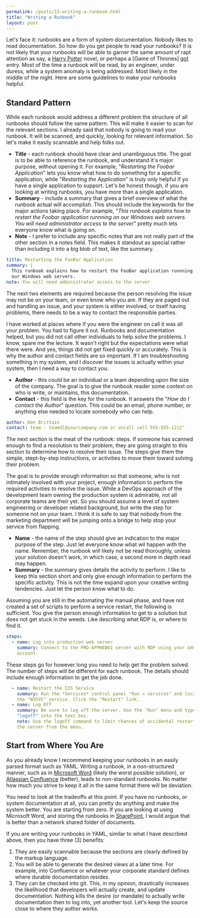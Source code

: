 ```yaml
---
permalink: /posts/13-writing-a-runbook.html
title: "Writing a Runbook"
layout: post
---
```


Let's face it: runbooks are a form of system documentation. Nobody likes to read
documentation. So how do you get people to read your runbooks? It is not likely
that your runbooks will be able to garner the same amount of rapt attention as
say, a [Harry Potter][hp] novel, or perhaps a [Game of Thrones]
[got] entry. Most of the time a runbook will be read, by an engineer, under
duress, while a system anomaly is being addressed. Most likely in the middle of
the night. Here are some guidelines to make your runbooks helpful.

## Standard Pattern

While each runbook would address a different problem the structure of all
runbooks should follow the same pattern. This will make it easier to scan for
the relevant sections. I already said that nobody is going to read your runbook.
It will be scanned, and quickly, looking for relevant information. So let's make
it easily scannable and help folks out.

* **Title** - each runbook should have clear and unambiguous title. The goal is
  to be able to reference the runbook, and understand it's major purpose,
  without opening it. For example, "_Restarting the Foobar Application_" lets
  you know what how to do something for a specific application, while
  "_Restarting the Application_" is truly only helpful if yo have a single
  application to support. Let's be honest though, if you are looking at writing
  runbooks, you have more than a single application.
* **Summary** - include a summary that gives a brief overview of what the
  runbook actual will accomplish. This should include the keywords for the major
  actions taking place. For example, "_This runbook explains how to restart the
  Foobar application runnning on our Windows web servers. You will need
  administrator access to the server_"  pretty much lets everyone know what is
  going on.
* **Note** - I prefer to include any specific notes that are not really part of
  the other section in a notes field. This makes it standout as special rather
  than including it into a big blob of text, like the summary.

```yaml
title: Restarting the FooBar Application
summary: |
  This runbook explains how to restart the FooBar application runnning on 
  our Windows web servers.
note: You will need administrator access to the server
```

The next two elements are required because the person resolving the issue may
not be on your team, or even know who you are. If they are paged out and
handling an issue, and your system is either involved, or itself having
problems, there needs to be a way to contact the responsible parties.

I have worked at places where if you were the engineer on call it was all your
problem. You had to figure it out. Runbooks and documentation helped, but you
did not call other individuals to help solve the problems. I know, spare me the
lecture. It wasn't right but the expectations were what there were. And yes,
things did not get fixed quickly or accurately. This is why the author and
contact fields are so important. If I am troubleshooting something in my system,
and I discover the issues is actually within your system, then I need a way to
contact you.

* **Author** - this could be an individual or a team depending upon the size of
  the company. The goal is to give the runbook reader some context on who is
  write, or maintains, this documentation.
* **Contact** - this field is the key for the runbook. It answers the "_How do I
  contact the Author_" question. This could be an email, phone number, or
  anything else needed to locate somebody who can help.

```yaml
author: Ken Brittain
contact: team - teamdl@yourcompany.com or oncall cell 555-555-1212"
```

The next section is the meat of the runbook: steps. If someone has scanned
enough to find a resolution to their problem, they are going straight to this
section to determine how to resolve their issue. The steps give them the simple,
stept-by-step instructions, or activities to move them toward solving their
problem.

The goal is to provide enough information so that someone, who is not intimately
involved with your project, enough information to perform the required
activities to resolve the issue. While a DevOps approach of the development team
owning the production system is admirable, not all corporate teams are their
yet. So you should assume a level of system engineering or developer related
background, but write the step for someone not on your team. I think it is safe
to say that nobody from the marketing department will be jumping onto a bridge
to help stop your service from flapping.

* **Name** - the name of the step should give an indication to the major 
  purpose of the step. Just let everyone know what wil happen with the name. 
  Remember, the runbook will likely not be read thoroughly, unless your 
  solution doesn't work, in which case, a second more in depth read may happen. 
* **Summary** - the summary gives details the activity to perform. I like to 
  keep this section short and only give enough information to perform the 
  specific activity. This is not the time expand upon your creative writing 
  tendencies. Just let the person know what to do.

Assuming you are still in the automating the manual phase, and have not created
a set of scripts to perform a service restart, the following is sufficient. You
give the person enough information to get to a solution but does not get stuck
in the weeds. Like describing what RDP is, or where to find it.

```yaml
steps:
  - name: Log into production web server
    summary: Connect to the PRD-APPWEB01 server with RDP using your admin 
    account.
```

These steps go for however long you need to help get the problem solved. The
number of steps will be different for each runbook. The details should include
enough information to get the job done.

```yaml
  - name: Restart the IIS Service
    summary: Run the *Services* control panel "Run > services" and locate 
    the "W3SVC" service. Click the "Restart" link.
  - name: Log Off
    summary: Be sure to log off the server. Use the "Run" menu and type
    "logoff" into the text box.
    note: Use the logoff command to limit chances of accidental restarting
    the server from the menu. 
```

## Start from Where You Are

As you already know I recommend keeping your runbooks in an easily parsed format
such as YAML. Writing a runbook, in a non-structured manner, such as
in [Microsoft Word][365] (likely the worst possible solution),
or [Atlassian Confluence][conf] (better), leads to non-standard runbooks. No
matter how much you strive to keep it all in the same format there will be
deviation.

You need to look at the tradeoffs at this point. If you have no runbooks, or
system documentation at all, you can pretty do anything and make the system
better. You are starting from zero. If you are looking at using Microsoft Word,
and storing the runbooks in [SharePoint][sp], I would argue that is better than
a network shared folder of documents.

If you are writing your runbooks in YAML, similar to what I have descrbied 
above, then you have three (3) benefits:

1. They are easily scannable because the sections are clearly defined by the
   markup language.
2. You will be able to generate the desired views at a later time. For example,
   into Confluence or whatever your corporate standard defines where durable
   documentation resides.
3. They can be checked into git. This, in my opinion, drastically increases the
   likelihood that developers will actually create, and update documentation.
   Nothing kills the desire (or mandate) to actually write documentation then to
   log into, yet another tool. Let's keep the source close to where they author
   works.

[sp]:https://www.microsoft.com/en-us/microsoft-365/sharepoint/collaboration
[365]:https://www.microsoft.com/en-us/microsoft-365
[conf]:https://www.atlassian.com/software/confluence
[hp]:https://www.wizardingworld.com/
[got]:https://en.wikipedia.org/wiki/Game_of_Thrones